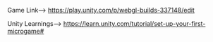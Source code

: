 Game Link-->
https://play.unity.com/p/webgl-builds-337148/edit

Unity Learnings-->
https://learn.unity.com/tutorial/set-up-your-first-microgame#
